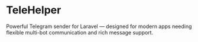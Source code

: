 # TeleHelper
Powerful Telegram sender for Laravel — designed for modern apps needing flexible multi-bot communication and rich message support.
